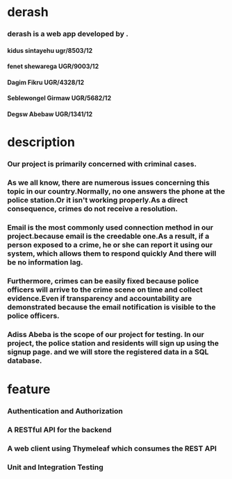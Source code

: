 # derash

### derash is a web app developed by . 
  #### kidus sintayehu ugr/8503/12 
  #### fenet shewarega  UGR/9003/12
  #### Dagim Fikru  UGR/4328/12 
  #### Seblewongel Girmaw UGR/5682/12 
  #### Degsw Abebaw  UGR/1341/12 
  
# description

### Our project is primarily concerned with criminal cases.
### As we all know, there are numerous issues concerning this topic in our country.Normally, no one answers the phone at the police station.Or it  isn't working properly.As a direct consequence, crimes do not receive a resolution.
### Email is the most commonly used connection method in our project.because email is the creedable one.As a result, if a person exposed to a crime, he or she can report it using our system, which allows them to respond quickly And there will be no information lag.
### Furthermore, crimes can be easily fixed because police officers will arrive to the crime scene on time and collect evidence.Even if transparency and accountability are demonstrated because the email notification is visible to the police officers.
### Adiss Abeba is the scope of our project for testing. In our project, the police station and residents will sign up using the signup page. and we will store the registered data in a SQL database.



# feature

### Authentication and Authorization
### A RESTful API for the backend
### A web client using Thymeleaf which consumes the REST API
### Unit and Integration Testing

